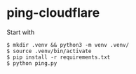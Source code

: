 # ping-cloudflare

Start with
```
$ mkdir .venv && python3 -m venv .venv/
$ source .venv/bin/activate
$ pip install -r requirements.txt
$ python ping.py
```
